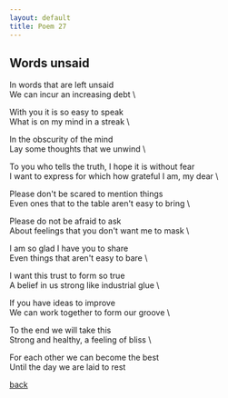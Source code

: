 ```yaml
---
layout: default
title: Poem 27
---
```


## Words unsaid

In words that are left unsaid \
We can incur an increasing debt \

With you it is so easy to speak \
What is on my mind in a streak \

In the obscurity of the mind \
Lay some thoughts that we unwind \

To you who tells the truth, I hope it is without fear \
I want to express for which how grateful I am, my dear \

Please don't be scared to mention things \
Even ones that to the table aren't easy to bring \

Please do not be afraid to ask \
About feelings that you don't want me to mask \

I am so glad I have you to share \
Even things that aren't easy to bare \

I want this trust to form so true \
A belief in us strong like industrial glue \

If you have ideas to improve \
We can work together to form our groove \

To the end we will take this \
Strong and healthy, a feeling of bliss \

For each other we can become the best \
Until the day we are laid to rest


 [back](../index-page.html)
